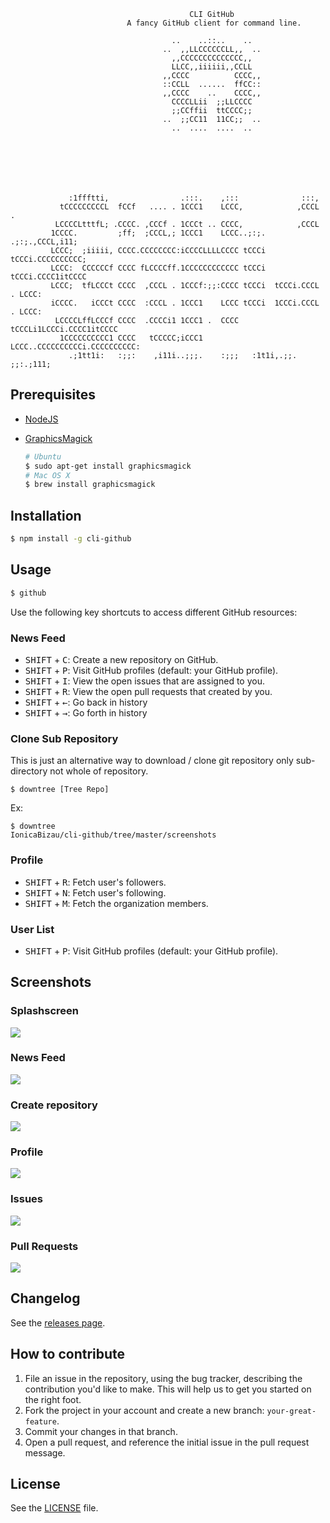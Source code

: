 ```
                                        CLI GitHub
                          A fancy GitHub client for command line.

                                    ..    ..::..    ..
                                  ..  ,,LLCCCCCCLL,,  ..
                                    ,,CCCCCCCCCCCCCC,,
                                    LLCC,,iiiiii,,CCLL
                                  ,,CCCC          CCCC,,
                                  ::CCLL  ......  ffCC::
                                  ,,CCCC    ..    CCCC,,
                                    CCCCLLii  ;;LLCCCC
                                    ;;CCffii  ttCCCC;;
                                  ..  ;;CC11  11CC;;  ..
                                    ..  ....  ....  ..







             :1ffftti,                .:::.    ,:::              :::,
           tCCCCCCCCCL  fCCf   .... . 1CCC1    LCCC,            ,CCCL .
          LCCCCLtttfL; .CCCC. ,CCCf . 1CCCt .. CCCC,            ,CCCL
         1CCCC.         ;ff;  ;CCCL,; 1CCC1    LCCC..;:;.  .;:;.,CCCL,i11;
         LCCC;  ;iiiii, CCCC.CCCCCCCC:iCCCCLLLLCCCC tCCCi  tCCCi.CCCCCCCCCC;
         LCCC:  CCCCCCf CCCC fLCCCCff.1CCCCCCCCCCCC tCCCi  tCCCi.CCCC1itCCCC
         LCCC;  tfLCCCt CCCC  ,CCCL . 1CCCf:;;:CCCC tCCCi  tCCCi.CCCL . LCCC:
         iCCCC.   iCCCt CCCC  :CCCL . 1CCC1    LCCC tCCCi  1CCCi.CCCL . LCCC:
          LCCCCLffLCCCf CCCC  .CCCCi1 1CCC1 .  CCCC tCCCLi1LCCCi.CCCC1itCCCC
           1CCCCCCCCCC1 CCCC   tCCCCC;iCCC1    LCCC..CCCCCCCCCCi.CCCCCCCCCC:
             .;1tt1i:   :;;:    ,i11i..;;;.    :;;;   :1t1i,.;;. ;;:.;111;

```

## Prerequisites

 - [NodeJS](http://nodejs.org/)
 - [GraphicsMagick](http://www.graphicsmagick.org/)

   ```sh
   # Ubuntu
   $ sudo apt-get install graphicsmagick
   # Mac OS X
   $ brew install graphicsmagick
   ```

## Installation

```sh
$ npm install -g cli-github
```

## Usage

```sh
$ github
```

Use the following key shortcuts to access different GitHub resources:

### News Feed
 - <kbd>SHIFT</kbd> + <kbd>C</kbd>: Create a new repository on GitHub.
 - <kbd>SHIFT</kbd> + <kbd>P</kbd>: Visit GitHub profiles (default: your GitHub profile).
 - <kbd>SHIFT</kbd> + <kbd>I</kbd>: View the open issues that are assigned to you.
 - <kbd>SHIFT</kbd> + <kbd>R</kbd>: View the open pull requests that created by you.
 - <kbd>SHIFT</kbd> + <kbd>←</kbd>: Go back in history
 - <kbd>SHIFT</kbd> + <kbd>→</kbd>: Go forth in history

### Clone Sub Repository

This is just an alternative way to download / clone git repository only sub-directory not whole of repository.

<code>$ downtree [Tree Repo]</code>

Ex:

<code>$ downtree IonicaBizau/cli-github/tree/master/screenshots</code>

### Profile
 - <kbd>SHIFT</kbd> + <kbd>R</kbd>: Fetch user's followers.
 - <kbd>SHIFT</kbd> + <kbd>N</kbd>: Fetch user's following.
 - <kbd>SHIFT</kbd> + <kbd>M</kbd>: Fetch the organization members.

### User List
 - <kbd>SHIFT</kbd> + <kbd>P</kbd>: Visit GitHub profiles (default: your GitHub profile).


## Screenshots

### Splashscreen

![](/screenshots/splashscreen.png)

### News Feed

![](/screenshots/news-feed.png)

### Create repository
![](/screenshots/create-repo.png)

### Profile
![](/screenshots/profile.png)

### Issues
![](/screenshots/issues.png)

### Pull Requests
![](/screenshots/pull-requests.png)

## Changelog
See the [releases page](https://github.com/IonicaBizau/cli-github/releases).

## How to contribute

1. File an issue in the repository, using the bug tracker, describing the
   contribution you'd like to make. This will help us to get you started on the
   right foot.
2. Fork the project in your account and create a new branch:
   `your-great-feature`.
3. Commit your changes in that branch.
4. Open a pull request, and reference the initial issue in the pull request
   message.

## License
See the [LICENSE](./LICENSE) file.
